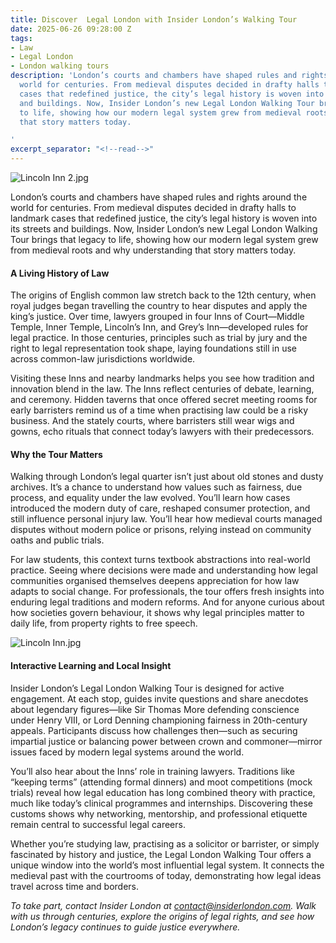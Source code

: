 ```yaml
---
title: Discover  Legal London with Insider London’s Walking Tour
date: 2025-06-26 09:28:00 Z
tags:
- Law
- Legal London
- London walking tours
description: 'London’s courts and chambers have shaped rules and rights around the
  world for centuries. From medieval disputes decided in drafty halls to landmark
  cases that redefined justice, the city’s legal history is woven into its streets
  and buildings. Now, Insider London’s new Legal London Walking Tour brings that legacy
  to life, showing how our modern legal system grew from medieval roots and why understanding
  that story matters today.

'
excerpt_separator: "<!--read-->"
---
```


![Lincoln Inn 2.jpg](/uploads/Lincoln%20Inn%202.jpg)

London’s courts and chambers have shaped rules and rights around the world for centuries. From medieval disputes decided in drafty halls to landmark cases that redefined justice, the city’s legal history is woven into its streets and buildings. Now, Insider London’s new Legal London Walking Tour brings that legacy to life, showing how our modern legal system grew from medieval roots and why understanding that story matters today.

<!--read-->

#### A Living History of Law

The origins of English common law stretch back to the 12th century, when royal judges began travelling the country to hear disputes and apply the king’s justice. Over time, lawyers grouped in four Inns of Court—Middle Temple, Inner Temple, Lincoln’s Inn, and Grey’s Inn—developed rules for legal practice. In those centuries, principles such as trial by jury and the right to legal representation took shape, laying foundations still in use across common-law jurisdictions worldwide.

Visiting these Inns and nearby landmarks helps you see how tradition and innovation blend in the law. The Inns reflect centuries of debate, learning, and ceremony. Hidden taverns that once offered secret meeting rooms for early barristers remind us of a time when practising law could be a risky business. And the stately courts, where barristers still wear wigs and gowns, echo rituals that connect today’s lawyers with their predecessors.

#### Why the Tour Matters

Walking through London’s legal quarter isn’t just about old stones and dusty archives. It’s a chance to understand how values such as fairness, due process, and equality under the law evolved. You’ll learn how cases introduced the modern duty of care, reshaped consumer protection, and still influence personal injury law. You’ll hear how medieval courts managed disputes without modern police or prisons, relying instead on community oaths and public trials.

For law students, this context turns textbook abstractions into real-world practice. Seeing where decisions were made and understanding how legal communities organised themselves deepens appreciation for how law adapts to social change. For professionals, the tour offers fresh insights into enduring legal traditions and modern reforms. And for anyone curious about how societies govern behaviour, it shows why legal principles matter to daily life, from property rights to free speech.

![Lincoln Inn.jpg](/uploads/Lincoln%20Inn.jpg)

#### Interactive Learning and Local Insight

Insider London’s Legal London Walking Tour is designed for active engagement. At each stop, guides invite questions and share anecdotes about legendary figures—like Sir Thomas More defending conscience under Henry VIII, or Lord Denning championing fairness in 20th-century appeals. Participants discuss how challenges then—such as securing impartial justice or balancing power between crown and commoner—mirror issues faced by modern legal systems around the world.

You’ll also hear about the Inns’ role in training lawyers. Traditions like “keeping terms” (attending formal dinners) and moot competitions (mock trials) reveal how legal education has long combined theory with practice, much like today’s clinical programmes and internships. Discovering these customs shows why networking, mentorship, and professional etiquette remain central to successful legal careers.


Whether you’re studying law, practising as a solicitor or barrister, or simply fascinated by history and justice, the Legal London Walking Tour offers a unique window into the world’s most influential legal system. It connects the medieval past with the courtrooms of today, demonstrating how legal ideas travel across time and borders.

*To take part, contact Insider London at [contact@insiderlondon.com](mailto:contact@insiderlondon.com). Walk with us through centuries, explore the origins of legal rights, and see how London’s legacy continues to guide justice everywhere.*
